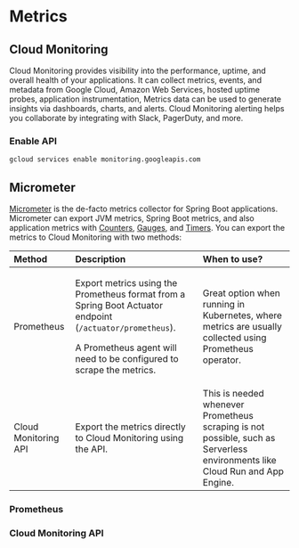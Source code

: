 # Metrics

## Cloud Monitoring

Cloud Monitoring provides visibility into the performance, uptime, and overall health of your applications. It can collect metrics, events, and metadata from Google Cloud, Amazon Web Services, hosted uptime probes, application instrumentation, Metrics data can be used to generate insights via dashboards, charts, and alerts. Cloud Monitoring alerting helps you collaborate by integrating with Slack, PagerDuty, and more.

### Enable API

```bash
gcloud services enable monitoring.googleapis.com
```

## Micrometer

[Micrometer](http://micrometer.io/) is the de-facto metrics collector for Spring Boot applications. Micrometer can export JVM metrics, Spring Boot metrics, and also application metrics with [Counters](http://micrometer.io/docs/concepts#_counters), [Gauges](http://micrometer.io/docs/concepts#_gauges), and [Timers](http://micrometer.io/docs/concepts#_timers). You can export the metrics to Cloud Monitoring with two methods:

<table>
  <thead>
    <tr>
      <th style="text-align:left">Method</th>
      <th style="text-align:left">Description</th>
      <th style="text-align:left">When to use?</th>
    </tr>
  </thead>
  <tbody>
    <tr>
      <td style="text-align:left">Prometheus</td>
      <td style="text-align:left">
        <p>Export metrics using the Prometheus format from a Spring Boot Actuator
          endpoint (<code>/actuator/prometheus</code>).</p>
        <p></p>
        <p>A Prometheus agent will need to be configured to scrape the metrics.</p>
      </td>
      <td style="text-align:left">Great option when running in Kubernetes, where metrics are usually collected
        using Prometheus operator.</td>
    </tr>
    <tr>
      <td style="text-align:left">Cloud Monitoring API</td>
      <td style="text-align:left">Export the metrics directly to Cloud Monitoring using the API.</td>
      <td
      style="text-align:left">This is needed whenever Prometheus scraping is not possible, such as Serverless
        environments like Cloud Run and App Engine.</td>
    </tr>
  </tbody>
</table>

### Prometheus

### Cloud Monitoring API

